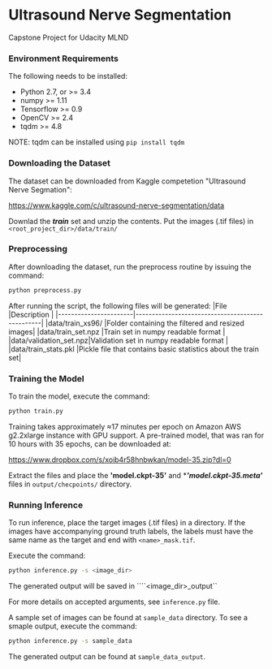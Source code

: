 Ultrasound Nerve Segmentation
=============================

Capstone Project for Udacity MLND


### Environment Requirements

The following needs to be installed:

- Python 2.7, or >= 3.4
- numpy >= 1.11
- Tensorflow >= 0.9
- OpenCV >= 2.4
- tqdm >= 4.8

NOTE: tqdm can be installed using ```pip install tqdm```


### Downloading the Dataset

The dataset can be downloaded from Kaggle competetion "Ultrasound Nerve Segmation":

https://www.kaggle.com/c/ultrasound-nerve-segmentation/data

Downlad the ***train*** set and unzip the contents. Put the images (.tif files) in ```<root_project_dir>/data/train/```


### Preprocessing
After downloading the dataset, run the preprocess routine by issuing the command:

```bash
python preprocess.py
```

After running the script, the following files will be generated:
|File                   |Description                                      |
|-----------------------|-------------------------------------------------|
|data/train_xs96/       |Folder containing the filtered and resized images|
|data/train_set.npz     |Train set in numpy readable format               |
|data/validation_set.npz|Validation set in numpy readable format          |
|data/train_stats.pkl   |Pickle file that contains basic statistics about the train set|



### Training the Model

To train the model, execute the command:

```bash
python train.py
```

Training takes approximately ≈17 minutes per epoch on Amazon AWS g2.2xlarge instance with GPU support. A pre-trained model, that was ran for 10 hours with 35 epochs, can be downloaded at:

https://www.dropbox.com/s/xoib4r58hnbwkan/model-35.zip?dl=0

Extract the files and place the ****'model.ckpt-35'**** and ****'model.ckpt-35.meta'*** files in ```output/checpoints/``` directory.



### Running Inference

To run inference, place the target images (.tif files) in a directory. If the images have accompanying ground truth labels, the labels must have the same name as the target and end with ```<name>_mask.tif```.

Execute the command:

```bash
python inference.py -s <image_dir>
```
The generated output will be saved in ````<image_dir>_output``

For more details on accepted arguments, see ```inference.py``` file.


A sample set of images can be found at ```sample_data``` directory. To see a smaple output, execute the command:

```bash
python inference.py -s sample_data
```

The generated output can be found at ```sample_data_output```.
